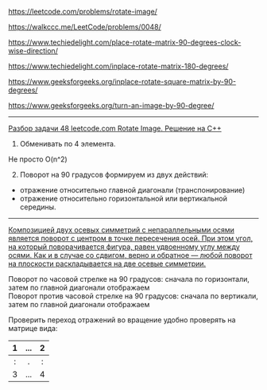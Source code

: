 https://leetcode.com/problems/rotate-image/

https://walkccc.me/LeetCode/problems/0048/

https://www.techiedelight.com/place-rotate-matrix-90-degrees-clock-wise-direction/

https://www.techiedelight.com/inplace-rotate-matrix-180-degrees/

https://www.geeksforgeeks.org/inplace-rotate-square-matrix-by-90-degrees/

https://www.geeksforgeeks.org/turn-an-image-by-90-degree/

____________

[Разбор задачи 48 leetcode.com Rotate Image. Решение на C++](https://www.youtube.com/watch?v=idYyTWRxQcA)

1. Обменивать по 4 элемента. 

Не просто O(n^2)

2. Поворот на 90 градусов формируем из двух действий:
- отражение относительно главной диагонали (транспонирование)
- отражение относительно горизонтальной или вертикальной середины.

____________

[Композицией двух осевых симметрий с непараллельными осями является поворот с центром в точке пересечения осей. При этом угол, на который поворачивается фигура, равен удвоенному углу между осями. Как и в случае со сдвигом, верно и обратное — любой поворот на плоскости раскладывается на две осевые симметрии.](https://etudes.ru/etudes/translation-rotation/)

Поворот по часовой стрелке на 90 градусов: сначала по горизонтали, затем по главной диагонали отображаем  
Поворот против часовой стрелке на 90 градусов: сначала по вертикали, затем по главной диагонали отображаем

Проверить переход отражений во вращение удобно проверять на матрице вида: 

| 1 	| ... 	| 2 	|
|:-:	|:---:	|:-:	|
| : 	|  .  	| : 	|
| 3 	| ... 	| 4 	|

